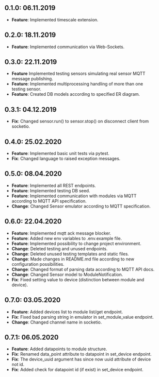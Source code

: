## 0.1.0: 06.11.2019

- **Feature**: Implemented timescale extension.

## 0.2.0: 18.11.2019

- **Feature**: Implemented communication via Web-Sockets.

## 0.3.0: 22.11.2019

- **Feature** Implemented testing sensors simulating real sensor MQTT message publishing.
- **Feature**: Implemented multiprocessing handling of more than one testing sensor.
- **Feature**: Created DB models according to specified ER diagram.

## 0.3.1: 04.12.2019

- **Fix**: Changed sensor.run() to sensor.stop() on disconnect client from socketio.

## 0.4.0: 25.02.2020

- **Feature**: Implemented basic unit tests via pytest.
- **Fix**: Changed language to raised exception messages.

## 0.5.0: 08.04.2020

- **Feature**: Implemented all REST endpoints.
- **Feature**: Implemented testing DB seed.
- **Feature**: Implemented communication with modules via MQTT according to MQTT API specification.
- **Change**: Changed Sensor emulator according to MQTT specification.

## 0.6.0: 22.04.2020

- **Feature**: Implemented mqtt ack message blocker.
- **Feature**: Added new env variables to .env.example file.
- **Feature**: Implemented possibility to change project environment.
- **Change**: Deleted testing and unused endpoints.
- **Change**: Deleted unused testing templates and static files.
- **Change**: Made changes in README.md file according to new configuration possibilities.
- **Change**: Changed format of parsing data according to MQTT API docs.
- **Change**: Changed Sensor model to ModuleNotification.
- **Fix**: Fixed setting value to device (distinction between module and device).

## 0.7.0: 03.05.2020

- **Feature**: Added devices list to module list/get endpoint.
- **Fix**: Fixed bad parsing string in emulator in set_module_value endpoint.
- **Change**: Changed channel name in socketio.

## 0.7.1: 06.05.2020

- **Feature**: Added datapoints to module structure.
- **Fix**: Renamed data_point attribute to datapoint in set_device endpoint.
- **Fix**: The device_uuid argument has since now uuid attribute of device not id.
- **Fix**: Added check for datapoint id (if exist) in set_device endpoint.
